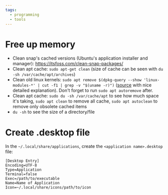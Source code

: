 ```yaml
---
tags:
  - programming
  - tools
---
```

# Free up memory
* Clean snap's cached versions (Ubuntu's application installer and manager): https://itsfoss.com/clean-snap-packages/
* Clean apt cache: `sudo apt-get clean` (size of cache can be seen with `du -sh /var/cache/apt/archives`)
* Clean old linux kernels: `sudo apt remove $(dpkg-query --show 'linux-modules-*' | cut -f1 | grep -v "$(uname -r)")` ([source](https://serverfault.com/questions/1098556/how-to-cleanup-usr-lib-modules-and-usr-lib-x86-64-linux-gnu) with nice detailed explanation). Don't forget to run `sudo apt autoremove` after. 
* Clean apt cache: `sudo du -sh /var/cache/apt` to see how much space it's taking, `sudo apt clean` to remove all cache, `sudo apt autoclean` to remove only obsolete cached items
* `du -sh` to see the size of a directory/file

# Create .desktop file
In the `~/.local/share/applications`, create the `<application name>.desktop` file:

```
[Desktop Entry]
Encoding=UTF-8
Type=Application
Terminal=false
Exec=/path/to/executable
Name=Name of Application
Icon=~/.local/share/icons/path/to/icon
```